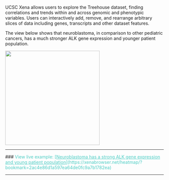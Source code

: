 UCSC Xena allows users to explore the Treehouse dataset, finding correlations and trends within and across genomic and phenotypic variables. Users can interactively add, remove, and rearrange arbitrary slices of data including genes, transcripts and other dataset features. 

The view below shows that neuroblastoma, in comparison to other pediatric cancers, has a much stronger ALK gene expression and younger patient population.

<a href="https://xenabrowser.net/heatmap/?bookmark=2ac4e86d1a597ea64de0fc9a7b1782ea"><img src="https://rawgit.com/ucscXena/cohortMetaData/master/cohort_Treehouse%20public%20expression%20dataset%20(July%202017)/high-res-xena-screenshot-oct.16.2017.jpg" height="300"></a>

<hr style="clear: both;">
### <span style="color:#4ecdc4">View live example: [<span style="color:#4ecdc4"><u>Neuroblastoma has a strong ALK gene expression and young patient population</u></span>](https://xenabrowser.net/heatmap/?bookmark=2ac4e86d1a597ea64de0fc9a7b1782ea)</span>
<hr>
<br>

